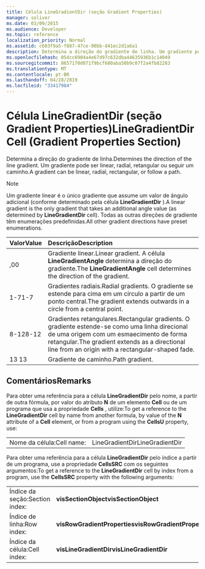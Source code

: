 ```yaml
---
title: Célula LineGradientDir (seção Gradient Properties)
manager: soliver
ms.date: 03/09/2015
ms.audience: Developer
ms.topic: reference
localization_priority: Normal
ms.assetid: c603f9a5-f887-47ce-90bb-d41ec2d1a6a1
description: Determina a direção do gradiente de linha. Um gradiente pode ser linear, radial, retangular ou seguir um caminho.
ms.openlocfilehash: 05dcc6904a4e67d97c632dba44635936b1c14049
ms.sourcegitcommit: 8657170d071f9bcf680aba50b9c07f2a4fb82283
ms.translationtype: MT
ms.contentlocale: pt-BR
ms.lasthandoff: 04/28/2019
ms.locfileid: "33417984"
---
```

# <a name="linegradientdir-cell-gradient-properties-section"></a><span data-ttu-id="cb9e4-104">Célula LineGradientDir (seção Gradient Properties)</span><span class="sxs-lookup"><span data-stu-id="cb9e4-104">LineGradientDir Cell (Gradient Properties Section)</span></span>

<span data-ttu-id="cb9e4-105">Determina a direção do gradiente de linha.</span><span class="sxs-lookup"><span data-stu-id="cb9e4-105">Determines the direction of the line gradient.</span></span> <span data-ttu-id="cb9e4-106">Um gradiente pode ser linear, radial, retangular ou seguir um caminho.</span><span class="sxs-lookup"><span data-stu-id="cb9e4-106">A gradient can be linear, radial, rectangular, or follow a path.</span></span> 
  
> [!NOTE]
> <span data-ttu-id="cb9e4-107">Um gradiente linear é o único gradiente que assume um valor de ângulo adicional (conforme determinado pela célula **LineGradientDir** ).</span><span class="sxs-lookup"><span data-stu-id="cb9e4-107">A linear gradient is the only gradient that takes an additional angle value (as determined by **LineGradientDir** cell).</span></span> <span data-ttu-id="cb9e4-108">Todas as outras direções de gradiente têm enumerações predefinidas.</span><span class="sxs-lookup"><span data-stu-id="cb9e4-108">All other gradient directions have preset enumerations.</span></span> 
  
|<span data-ttu-id="cb9e4-109">**Valor**</span><span class="sxs-lookup"><span data-stu-id="cb9e4-109">**Value**</span></span>|<span data-ttu-id="cb9e4-110">**Descrição**</span><span class="sxs-lookup"><span data-stu-id="cb9e4-110">**Description**</span></span>|
|:-----|:-----|
|<span data-ttu-id="cb9e4-111">,0</span><span class="sxs-lookup"><span data-stu-id="cb9e4-111">0</span></span>  <br/> |<span data-ttu-id="cb9e4-112">Gradiente linear.</span><span class="sxs-lookup"><span data-stu-id="cb9e4-112">Linear gradient.</span></span> <span data-ttu-id="cb9e4-113">A célula **LineGradientAngle** determina a direção do gradiente.</span><span class="sxs-lookup"><span data-stu-id="cb9e4-113">The **LineGradientAngle** cell determines the direction of the gradient.</span></span>  <br/> |
|<span data-ttu-id="cb9e4-114">1-7</span><span class="sxs-lookup"><span data-stu-id="cb9e4-114">1-7</span></span>  <br/> |<span data-ttu-id="cb9e4-115">Gradientes radiais.</span><span class="sxs-lookup"><span data-stu-id="cb9e4-115">Radial gradients.</span></span> <span data-ttu-id="cb9e4-116">O gradiente se estende para cima em um círculo a partir de um ponto central.</span><span class="sxs-lookup"><span data-stu-id="cb9e4-116">The gradient extends outwards in a circle from a central point.</span></span>  <br/> |
|<span data-ttu-id="cb9e4-117">8-12</span><span class="sxs-lookup"><span data-stu-id="cb9e4-117">8-12</span></span>  <br/> |<span data-ttu-id="cb9e4-118">Gradientes retangulares.</span><span class="sxs-lookup"><span data-stu-id="cb9e4-118">Rectangular gradients.</span></span> <span data-ttu-id="cb9e4-119">O gradiente estende-se como uma linha direcional de uma origem com um esmaecimento de forma retangular.</span><span class="sxs-lookup"><span data-stu-id="cb9e4-119">The gradient extends as a directional line from an origin with a rectangular-shaped fade.</span></span>  <br/> |
|<span data-ttu-id="cb9e4-120">13 </span><span class="sxs-lookup"><span data-stu-id="cb9e4-120">13</span></span>  <br/> |<span data-ttu-id="cb9e4-121">Gradiente de caminho.</span><span class="sxs-lookup"><span data-stu-id="cb9e4-121">Path gradient.</span></span>  <br/> |
   
## <a name="remarks"></a><span data-ttu-id="cb9e4-122">Comentários</span><span class="sxs-lookup"><span data-stu-id="cb9e4-122">Remarks</span></span>

<span data-ttu-id="cb9e4-123">Para obter uma referência para a célula **LineGradientDir** pelo nome, a partir de outra fórmula, por valor do atributo **N** de um elemento **Cell** ou de um programa que usa a propriedade **Cells** , utilize:</span><span class="sxs-lookup"><span data-stu-id="cb9e4-123">To get a reference to the **LineGradientDir** cell by name from another formula, by value of the **N** attribute of a **Cell** element, or from a program using the **CellsU** property, use:</span></span> 
  
|||
|:-----|:-----|
| <span data-ttu-id="cb9e4-124">Nome da célula:</span><span class="sxs-lookup"><span data-stu-id="cb9e4-124">Cell name:</span></span>  <br/> | <span data-ttu-id="cb9e4-125">LineGradientDir</span><span class="sxs-lookup"><span data-stu-id="cb9e4-125">LineGradientDir</span></span>  <br/> |
   
<span data-ttu-id="cb9e4-126">Para obter uma referência para a célula **LineGradientDir** pelo índice a partir de um programa, use a propriedade **CellsSRC** com os seguintes argumentos:</span><span class="sxs-lookup"><span data-stu-id="cb9e4-126">To get a reference to the **LineGradientDir** cell by index from a program, use the **CellsSRC** property with the following arguments:</span></span> 
  
|||
|:-----|:-----|
| <span data-ttu-id="cb9e4-127">Índice da seção:</span><span class="sxs-lookup"><span data-stu-id="cb9e4-127">Section index:</span></span>  <br/> |<span data-ttu-id="cb9e4-128">**visSectionObject**</span><span class="sxs-lookup"><span data-stu-id="cb9e4-128">**visSectionObject**</span></span> <br/> |
| <span data-ttu-id="cb9e4-129">Índice de linha:</span><span class="sxs-lookup"><span data-stu-id="cb9e4-129">Row index:</span></span>  <br/> |<span data-ttu-id="cb9e4-130">**visRowGradientProperties**</span><span class="sxs-lookup"><span data-stu-id="cb9e4-130">**visRowGradientProperties**</span></span> <br/> |
| <span data-ttu-id="cb9e4-131">Índice da célula:</span><span class="sxs-lookup"><span data-stu-id="cb9e4-131">Cell index:</span></span>  <br/> |<span data-ttu-id="cb9e4-132">**visLineGradientDir**</span><span class="sxs-lookup"><span data-stu-id="cb9e4-132">**visLineGradientDir**</span></span> <br/> |
   

